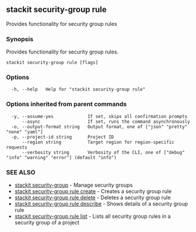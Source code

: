 ## stackit security-group rule

Provides functionality for security group rules

### Synopsis

Provides functionality for security group rules.

```
stackit security-group rule [flags]
```

### Options

```
  -h, --help   Help for "stackit security-group rule"
```

### Options inherited from parent commands

```
  -y, --assume-yes             If set, skips all confirmation prompts
      --async                  If set, runs the command asynchronously
  -o, --output-format string   Output format, one of ["json" "pretty" "none" "yaml"]
  -p, --project-id string      Project ID
      --region string          Target region for region-specific requests
      --verbosity string       Verbosity of the CLI, one of ["debug" "info" "warning" "error"] (default "info")
```

### SEE ALSO

* [stackit security-group](./stackit_security-group.md)	 - Manage security groups
* [stackit security-group rule create](./stackit_security-group_rule_create.md)	 - Creates a security group rule
* [stackit security-group rule delete](./stackit_security-group_rule_delete.md)	 - Deletes a security group rule
* [stackit security-group rule describe](./stackit_security-group_rule_describe.md)	 - Shows details of a security group rule
* [stackit security-group rule list](./stackit_security-group_rule_list.md)	 - Lists all security group rules in a security group of a project

